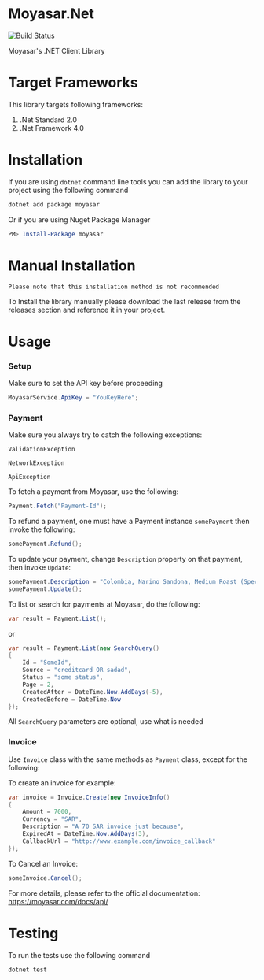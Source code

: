 # Moyasar.Net

[![Build Status](https://travis-ci.org/aliio/moyasar-dotnet.svg?branch=master)](https://travis-ci.org/aliio/moyasar-dotnet)

Moyasar's .NET Client Library


# Target Frameworks

This library targets following frameworks:

1. .Net Standard 2.0
2. .Net Framework 4.0


# Installation

If you are using `dotnet` command line tools you can add the library to
your project using the following command

```bash
dotnet add package moyasar
```

Or if you are using Nuget Package Manager

```powershell
PM> Install-Package moyasar
```


# Manual Installation

`Please note that this installation method is not recommended`

To Install the library manually please download the last release from
the releases section and reference it in your project.


# Usage

### Setup

Make sure to set the API key before proceeding

```csharp
MoyasarService.ApiKey = "YouKeyHere";
```

### Payment

Make sure you always try to catch the following exceptions:

`ValidationException`

`NetworkException`

`ApiException`

To fetch a payment from Moyasar, use the following:

```csharp
Payment.Fetch("Payment-Id");
```

To refund a payment, one must have a Payment instance `somePayment` then
invoke the following:

```csharp
somePayment.Refund();
```

To update your payment, change `Description` property on that payment,
then invoke `Update`:

```csharp
somePayment.Description = "Colombia, Narino Sandona, Medium Roast (Special)";
somePayment.Update();
```

To list or search for payments at Moyasar, do the following:

```csharp
var result = Payment.List();
```

or

```csharp
var result = Payment.List(new SearchQuery()
{
    Id = "SomeId",
    Source = "creditcard OR sadad",
    Status = "some status",
    Page = 2,
    CreatedAfter = DateTime.Now.AddDays(-5),
    CreatedBefore = DateTime.Now
});
```

All `SearchQuery` parameters are optional, use what is needed

### Invoice

Use `Invoice` class with the same methods as `Payment` class, except
for the following:

To create an invoice for example:

```csharp
var invoice = Invoice.Create(new InvoiceInfo()
{
    Amount = 7000,
    Currency = "SAR",
    Description = "A 70 SAR invoice just because",
    ExpiredAt = DateTime.Now.AddDays(3),
    CallbackUrl = "http://www.example.com/invoice_callback"
});
```

To Cancel an Invoice:

```csharp
someInvoice.Cancel();
```

For more details, please refer to the official documentation: https://moyasar.com/docs/api/

# Testing

To run the tests use the following command

```bash
dotnet test
```